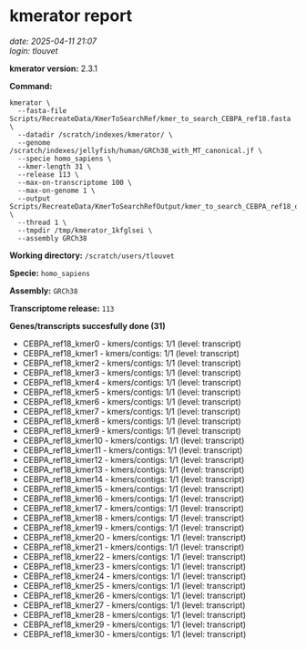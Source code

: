 # kmerator report
*date: 2025-04-11 21:07*  
*login: tlouvet*

**kmerator version:** 2.3.1

**Command:**

```
kmerator \
  --fasta-file Scripts/RecreateData/KmerToSearchRef/kmer_to_search_CEBPA_ref18.fasta \
  --datadir /scratch/indexes/kmerator/ \
  --genome /scratch/indexes/jellyfish/human/GRCh38_with_MT_canonical.jf \
  --specie homo_sapiens \
  --kmer-length 31 \
  --release 113 \
  --max-on-transcriptome 100 \
  --max-on-genome 1 \
  --output Scripts/RecreateData/KmerToSearchRefOutput/kmer_to_search_CEBPA_ref18_output \
  --thread 1 \
  --tmpdir /tmp/kmerator_1kfglsei \
  --assembly GRCh38
```

**Working directory:** `/scratch/users/tlouvet`

**Specie:** `homo_sapiens`

**Assembly:** `GRCh38`

**Transcriptome release:** `113`

**Genes/transcripts succesfully done (31)**

- CEBPA_ref18_kmer0 - kmers/contigs: 1/1 (level: transcript)
- CEBPA_ref18_kmer1 - kmers/contigs: 1/1 (level: transcript)
- CEBPA_ref18_kmer2 - kmers/contigs: 1/1 (level: transcript)
- CEBPA_ref18_kmer3 - kmers/contigs: 1/1 (level: transcript)
- CEBPA_ref18_kmer4 - kmers/contigs: 1/1 (level: transcript)
- CEBPA_ref18_kmer5 - kmers/contigs: 1/1 (level: transcript)
- CEBPA_ref18_kmer6 - kmers/contigs: 1/1 (level: transcript)
- CEBPA_ref18_kmer7 - kmers/contigs: 1/1 (level: transcript)
- CEBPA_ref18_kmer8 - kmers/contigs: 1/1 (level: transcript)
- CEBPA_ref18_kmer9 - kmers/contigs: 1/1 (level: transcript)
- CEBPA_ref18_kmer10 - kmers/contigs: 1/1 (level: transcript)
- CEBPA_ref18_kmer11 - kmers/contigs: 1/1 (level: transcript)
- CEBPA_ref18_kmer12 - kmers/contigs: 1/1 (level: transcript)
- CEBPA_ref18_kmer13 - kmers/contigs: 1/1 (level: transcript)
- CEBPA_ref18_kmer14 - kmers/contigs: 1/1 (level: transcript)
- CEBPA_ref18_kmer15 - kmers/contigs: 1/1 (level: transcript)
- CEBPA_ref18_kmer16 - kmers/contigs: 1/1 (level: transcript)
- CEBPA_ref18_kmer17 - kmers/contigs: 1/1 (level: transcript)
- CEBPA_ref18_kmer18 - kmers/contigs: 1/1 (level: transcript)
- CEBPA_ref18_kmer19 - kmers/contigs: 1/1 (level: transcript)
- CEBPA_ref18_kmer20 - kmers/contigs: 1/1 (level: transcript)
- CEBPA_ref18_kmer21 - kmers/contigs: 1/1 (level: transcript)
- CEBPA_ref18_kmer22 - kmers/contigs: 1/1 (level: transcript)
- CEBPA_ref18_kmer23 - kmers/contigs: 1/1 (level: transcript)
- CEBPA_ref18_kmer24 - kmers/contigs: 1/1 (level: transcript)
- CEBPA_ref18_kmer25 - kmers/contigs: 1/1 (level: transcript)
- CEBPA_ref18_kmer26 - kmers/contigs: 1/1 (level: transcript)
- CEBPA_ref18_kmer27 - kmers/contigs: 1/1 (level: transcript)
- CEBPA_ref18_kmer28 - kmers/contigs: 1/1 (level: transcript)
- CEBPA_ref18_kmer29 - kmers/contigs: 1/1 (level: transcript)
- CEBPA_ref18_kmer30 - kmers/contigs: 1/1 (level: transcript)
